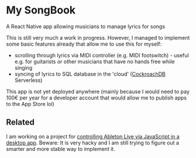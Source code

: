 # My SongBook
A React Native app allowing musicians to manage lyrics for songs

This is still very much a work in progress. However, I managed to implement some basic features already that allow me to use this for myself:

- scrolling through lyrics via MIDI controller (e.g. MIDI footswitch) - useful e.g. for guitarists or other musicians that have no hands free while singing
- syncing of lyrics to SQL database in the 'cloud' ([CockroachDB](https://www.cockroachlabs.com/) Serverless)

This app is not yet deployed anywhere (mainly because I would need to pay 100€ per year for a developer account that would allow me to publish apps to the App Store lol)

## Related
I am working on a project for [controlling Ableton Live via JavaScript in a desktop app](https://github.com/Sejmou/ableton-controls). Beware: It is very hacky and I am still trying to figure out a smarter and more stable way to implement it.
